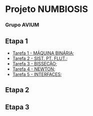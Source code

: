 # Projeto NUMBIOSIS
### Grupo AVIUM

## Etapa 1

* [Tarefa 1 - MÁQUINA BINÁRIA](https://github.com/AraujoJordan/numerico/tree/master/Conversor%20BinDec);
* [Tarefa 2 - SIST. PT. FLUT.](https://github.com/AraujoJordan/numerico/tree/master/SistemasPontoFlutuante);
* [Tarefa 3 - BISSEÇÃO](https://github.com/AraujoJordan/numerico/tree/master/Bissecao);
* [Tarefa 4 - NEWTON](https://github.com/AraujoJordan/numerico/tree/master/Newton);
* [Tarefa 5 - INTERFACES](https://github.com/AraujoJordan/numerico/tree/master/Interfaces);


## Etapa 2

## Etapa 3
